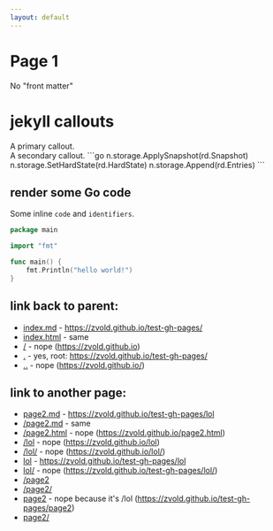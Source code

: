 ```yaml
---
layout: default
---
```

# Page 1

No "front matter"

# jekyll callouts

<div class="callout callout-primary" markdown="span">
A primary callout.
</div>

<div class="callout callout-secondary" markdown="span">
A secondary callout.
```go
n.storage.ApplySnapshot(rd.Snapshot)
n.storage.SetHardState(rd.HardState)
n.storage.Append(rd.Entries)
```
</div>

## render some Go code

Some inline `code` and `identifiers`.

```go
package main

import "fmt"

func main() {
	fmt.Println("hello world!")
}
```

## link back to parent:

- [index.md](index.md) - https://zvold.github.io/test-gh-pages/
- [index.html](index.html) - same
- [/](/) - nope (https://zvold.github.io)
- [.](.) - yes, root: https://zvold.github.io/test-gh-pages/
- [..](..) - nope (https://zvold.github.io/)

## link to another page:

- [page2.md](page2.md) - https://zvold.github.io/test-gh-pages/lol
- [/page2.md](/page2.md) - same
- [/page2.html](/page2.html) - nope (https://zvold.github.io/page2.html)
- [/lol](/lol) - nope (https://zvold.github.io/lol)
- [/lol/](/lol/) - nope (https://zvold.github.io/lol/)
- [lol](lol) - https://zvold.github.io/test-gh-pages/lol
- [lol/](lol/) - nope (https://zvold.github.io/test-gh-pages/lol/)
- [/page2](/page2) 
- [/page2/](/page2/)
- [page2](page2) - nope because it's /lol (https://zvold.github.io/test-gh-pages/page2)
- [page2/](page2/)
